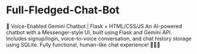 # Full-Fledged-Chat-Bot
🤖 Voice-Enabled Gemini Chatbot | Flask + HTML/CSS/JS An AI-powered chatbot with a Messenger-style UI, built using Flask and Gemini API. Includes signup/login, voice-to-voice conversation, and chat history storage using SQLite. Fully functional, human-like chat experience! 🎤💬✨
